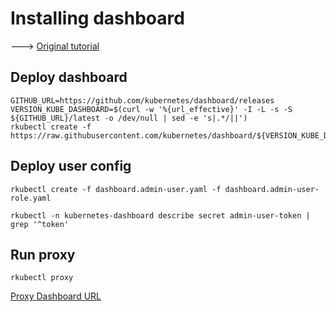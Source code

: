 # Installing dashboard

---> [Original tutorial](https://rancher.com/docs/k3s/latest/en/installation/kube-dashboard/)

## Deploy dashboard
```shell
GITHUB_URL=https://github.com/kubernetes/dashboard/releases
VERSION_KUBE_DASHBOARD=$(curl -w '%{url_effective}' -I -L -s -S ${GITHUB_URL}/latest -o /dev/null | sed -e 's|.*/||')
rkubectl create -f https://raw.githubusercontent.com/kubernetes/dashboard/${VERSION_KUBE_DASHBOARD}/aio/deploy/recommended.yaml
```

## Deploy user config

```shell
rkubectl create -f dashboard.admin-user.yaml -f dashboard.admin-user-role.yaml 

rkubectl -n kubernetes-dashboard describe secret admin-user-token | grep '^token'
```


## Run proxy

```shell
rkubectl proxy
```

[Proxy Dashboard URL](http://localhost:8001/api/v1/namespaces/kubernetes-dashboard/services/https:kubernetes-dashboard:/proxy/)

